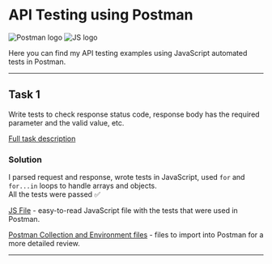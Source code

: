 # API Testing using Postman

![Postman logo](https://img.shields.io/badge/Postman-090909?style=for-the-badge&logo=postman)
![JS logo](https://img.shields.io/badge/JavaScript-090909?style=for-the-badge&logo=JavaScript)

Here you can find my API testing examples using JavaScript automated tests in Postman.

---

## Task 1

Write tests to check response status code, response body has the required parameter and the valid value, etc.

[Full task description](https://github.com/kangash/Postman/blob/main/task_1/task_1_description.txt)

### Solution

I parsed request and response, wrote tests in JavaScript, used `for` and `for...in` loops to handle arrays and objects. <br> All the tests were passed ✅

[JS File](https://github.com/kangash/Postman/blob/main/task_1/task_1.js) - easy-to-read JavaScript file with the tests that were used in Postman.

[Postman Collection and Environment files](https://github.com/kangash/Postman/tree/main/task_1) - files to import into Postman for a more detailed review.

---
